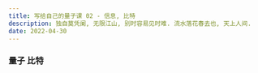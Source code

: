 ```yaml
---
title: 写给自己的量子课 02 - 信息, 比特
description: 独自莫凭阑, 无限江山, 别时容易见时难. 流水落花春去也, 天上人间.
date: 2022-04-30
---
```


### 量子 比特
